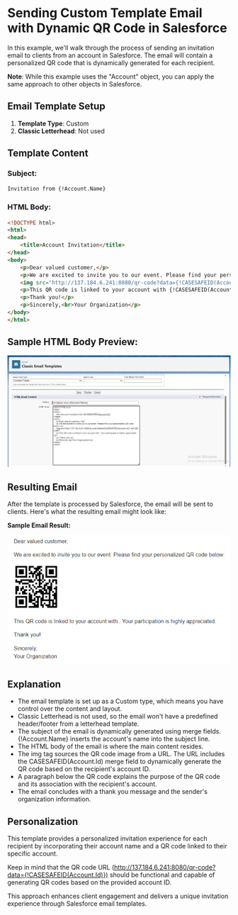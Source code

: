 # Sending Custom Template Email with Dynamic QR Code in Salesforce

In this example, we'll walk through the process of sending an invitation email to clients from an account in Salesforce. The email will contain a personalized QR code that is dynamically generated for each recipient.

**Note**: While this example uses the "Account" object, you can apply the same approach to other objects in Salesforce.

## Email Template Setup

1. **Template Type**: Custom
2. **Classic Letterhead**: Not used

## Template Content

### Subject:
```html
Invitation from {!Account.Name}
```
### HTML Body:
```html
<!DOCTYPE html>
<html>
<head>
    <title>Account Invitation</title>
</head>
<body>
    <p>Dear valued customer,</p>
    <p>We are excited to invite you to our event. Please find your personalized QR code below:</p>
    <img src="http://137.184.6.241:8080/qr-code?data={!CASESAFEID(Account.Id)}" alt="QR Code">
    <p>This QR code is linked to your account with {!CASESAFEID(Account.Id)}. Your participation is highly appreciated.</p>
    <p>Thank you!</p>
    <p>Sincerely,<br>Your Organization</p>
</body>
</html>
```
## Sample HTML Body Preview:

![Sample Image](./img/Html-Body.png)

## Resulting Email
After the template is processed by Salesforce, the email will be sent to clients. Here's what the resulting email might look like:

**Sample Email Result:**

![Sample Image](./img/result.png)

## Explanation

+ The email template is set up as a Custom type, which means you have control over the content and layout.
+ Classic Letterhead is not used, so the email won't have a predefined header/footer from a letterhead template.
+ The subject of the email is dynamically generated using merge fields. {!Account.Name} inserts the account's name into the subject line.
+ The HTML body of the email is where the main content resides.
+ The img tag sources the QR code image from a URL. The URL includes the CASESAFEID(Account.Id) merge field to dynamically generate the QR code based on the recipient's account ID.
+ A paragraph below the QR code explains the purpose of the QR code and its association with the recipient's account.
+ The email concludes with a thank you message and the sender's organization information.

## Personalization

This template provides a personalized invitation experience for each recipient by incorporating their account name and a QR code linked to their specific account.

Keep in mind that the QR code URL (http://137.184.6.241:8080/qr-code?data={!CASESAFEID(Account.Id)}) should be functional and capable of generating QR codes based on the provided account ID.

This approach enhances client engagement and delivers a unique invitation experience through Salesforce email templates.